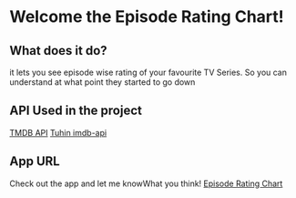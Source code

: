 # Welcome the Episode Rating Chart!

## What does it do?

it lets you see episode wise rating of your favourite TV Series. So you can understand at what point they started to go down 

## API Used in the project

[TMDB API](https://www.themoviedb.org/)
[Tuhin imdb-api](https://github.com/tuhinpal/imdb-api)

## App URL
Check out the app and let me knowWhat you think! [Episode Rating Chart](https://rating.praveeshp.com/)
